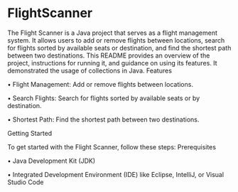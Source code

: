 # FlightScanner
The Flight Scanner is a Java project that serves as a flight management system. It allows users to add or remove flights between locations, search for flights sorted by available seats or destination, and find the shortest path between two destinations. This README provides an overview of the project, instructions for running it, and guidance on using its features. It demonstrated the usage of collections in Java.
Features

• Flight Management: Add or remove flights between locations.
   
• Search Flights: Search for flights sorted by available seats or by destination.
  
• Shortest Path: Find the shortest path between two destinations.

Getting Started

To get started with the Flight Scanner, follow these steps:
Prerequisites

• Java Development Kit (JDK)
  
• Integrated Development Environment (IDE) like Eclipse, IntelliJ, or Visual Studio Code
